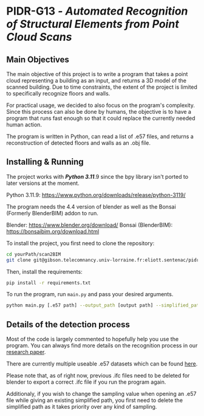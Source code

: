 # PIDR-G13 *- Automated Recognition of Structural Elements from Point Cloud Scans*


## Main Objectives

The main objective of this project is to write a program that
takes a point cloud representing a building as an input,
and returns a 3D model of the scanned building.
Due to time constraints, the extent of the project is limited to
specifically recognize floors and walls.

For practical usage, we decided to also focus on the program's
complexity. Since this process can also be done by humans,
the objective is to have a program that runs fast enough
so that it could replace the currently needed human action.

The program is written in Python, can read a list of .e57
files, and returns a reconstruction of
detected floors and walls as an .obj file.

## Installing & Running

The project works with ***Python 3.11***.9 since the bpy
library isn't ported to later versions at the moment.

Python 3.11.9: https://www.python.org/downloads/release/python-3119/

The program needs the 4.4 version of blender as well as the Bonsai (Formerly BlenderBIM) addon to run.

Blender: https://www.blender.org/download/
Bonsai (BlenderBIM): https://bonsaibim.org/download.html

To install the project, you first need to clone the repository:

```bash
cd yourPath/scan2BIM
git clone git@gibson.telecomnancy.univ-lorraine.fr:eliott.sentenac/pidrg13.git
```

Then, install the requirements:

```bash
pip install -r requirements.txt
```

To run the program, run `main.py` and pass your desired arguments.

```bash
python main.py [.e57 path] --output_path [output path] --simplified_path [simplified .e57 path] --points_proportion 0.001 --n 42
```

## Details of the detection process

Most of the code is largely commented to hopefully help you
use the program. You can always find more details on the
recognition process in our [research paper](ResearchPaper.pdf).

There are currently multiple useable .e57 datasets which can be found [here](https://drive.google.com/drive/folders/1Em_lOaIjXhHR3UcF3qaC_Z7ydC2Ca18b?usp=sharing).

Please note that, as of right now, previous .ifc files need to be deleted for blender to export a correct .ifc file if you run the program again.

Additionaly, if you wish to change the sampling value when opening an .e57 file while giving an existing simplified path, you first need to delete the simplified path as it takes priority over any kind of sampling.